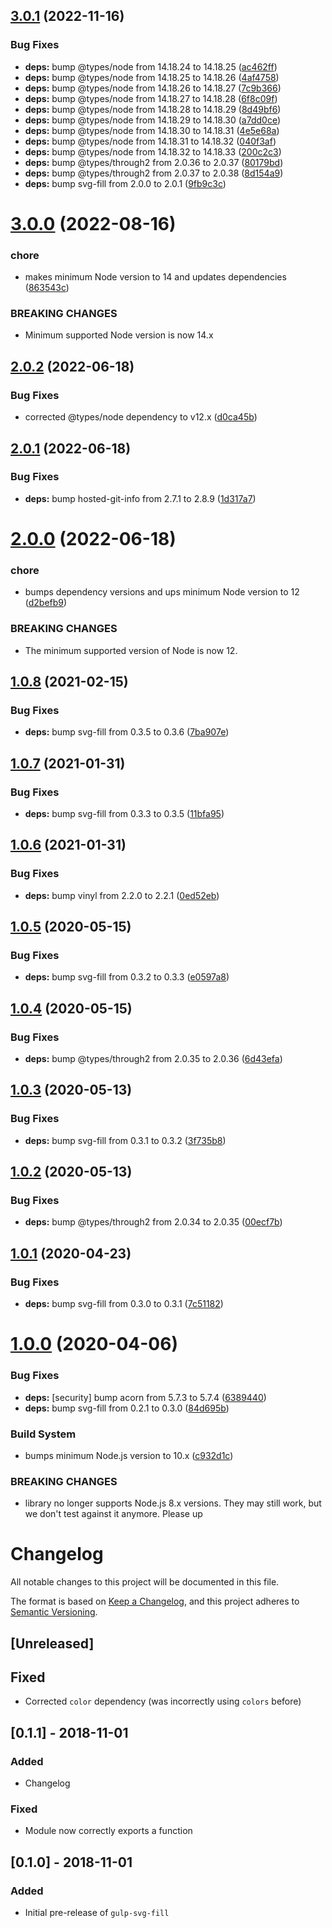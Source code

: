 ## [3.0.1](https://github.com/c1rrus/gulp-svg-fill/compare/v3.0.0...v3.0.1) (2022-11-16)


### Bug Fixes

* **deps:** bump @types/node from 14.18.24 to 14.18.25 ([ac462ff](https://github.com/c1rrus/gulp-svg-fill/commit/ac462ffa02380d142a34d039594fb1eab58e7804))
* **deps:** bump @types/node from 14.18.25 to 14.18.26 ([4af4758](https://github.com/c1rrus/gulp-svg-fill/commit/4af4758b0300f345e74b107ba0db7bdbf5c3f8a2))
* **deps:** bump @types/node from 14.18.26 to 14.18.27 ([7c9b366](https://github.com/c1rrus/gulp-svg-fill/commit/7c9b366bf203fc079f2307cb9325e419e0cca648))
* **deps:** bump @types/node from 14.18.27 to 14.18.28 ([6f8c09f](https://github.com/c1rrus/gulp-svg-fill/commit/6f8c09f60d2fb8f237e18fc24e14fc4e50632316))
* **deps:** bump @types/node from 14.18.28 to 14.18.29 ([8d49bf6](https://github.com/c1rrus/gulp-svg-fill/commit/8d49bf6e749451783944b3fbba4cea003fc6e123))
* **deps:** bump @types/node from 14.18.29 to 14.18.30 ([a7dd0ce](https://github.com/c1rrus/gulp-svg-fill/commit/a7dd0ceee4a9ac33acf06acc918f0843d6de5158))
* **deps:** bump @types/node from 14.18.30 to 14.18.31 ([4e5e68a](https://github.com/c1rrus/gulp-svg-fill/commit/4e5e68abc1d28b12f63074353438ab0a0e95d5cb))
* **deps:** bump @types/node from 14.18.31 to 14.18.32 ([040f3af](https://github.com/c1rrus/gulp-svg-fill/commit/040f3af80316550fff917d907114199d57fc47f5))
* **deps:** bump @types/node from 14.18.32 to 14.18.33 ([200c2c3](https://github.com/c1rrus/gulp-svg-fill/commit/200c2c3b7f484fca57c22fe3badb9a7d518bad80))
* **deps:** bump @types/through2 from 2.0.36 to 2.0.37 ([80179bd](https://github.com/c1rrus/gulp-svg-fill/commit/80179bdb7834c8ec7b8f449bb5e76c63a00b46e0))
* **deps:** bump @types/through2 from 2.0.37 to 2.0.38 ([8d154a9](https://github.com/c1rrus/gulp-svg-fill/commit/8d154a96a70764a1b6ff7fe130263ad5a17b2a47))
* **deps:** bump svg-fill from 2.0.0 to 2.0.1 ([9fb9c3c](https://github.com/c1rrus/gulp-svg-fill/commit/9fb9c3ccb8753841d3b8735de58276f3a23276a3))

# [3.0.0](https://github.com/c1rrus/gulp-svg-fill/compare/v2.0.2...v3.0.0) (2022-08-16)


### chore

* makes minimum Node version to 14 and updates dependencies ([863543c](https://github.com/c1rrus/gulp-svg-fill/commit/863543cdcb8b5484d55aceb7b0239c0288f82814))


### BREAKING CHANGES

* Minimum supported Node version is now 14.x

## [2.0.2](https://github.com/c1rrus/gulp-svg-fill/compare/v2.0.1...v2.0.2) (2022-06-18)


### Bug Fixes

* corrected @types/node dependency to v12.x ([d0ca45b](https://github.com/c1rrus/gulp-svg-fill/commit/d0ca45bfda57421d64a72060297fb00fde6b2556))

## [2.0.1](https://github.com/c1rrus/gulp-svg-fill/compare/v2.0.0...v2.0.1) (2022-06-18)


### Bug Fixes

* **deps:** bump hosted-git-info from 2.7.1 to 2.8.9 ([1d317a7](https://github.com/c1rrus/gulp-svg-fill/commit/1d317a78e91b96f88deee122d86915f9125c0ae4))

# [2.0.0](https://github.com/c1rrus/gulp-svg-fill/compare/v1.0.8...v2.0.0) (2022-06-18)


### chore

* bumps dependency versions and ups minimum Node version to 12 ([d2befb9](https://github.com/c1rrus/gulp-svg-fill/commit/d2befb99b094c74aae0d6c6ab18d882eea07711f))


### BREAKING CHANGES

* The minimum supported version of Node is now 12.

## [1.0.8](https://github.com/c1rrus/gulp-svg-fill/compare/v1.0.7...v1.0.8) (2021-02-15)


### Bug Fixes

* **deps:** bump svg-fill from 0.3.5 to 0.3.6 ([7ba907e](https://github.com/c1rrus/gulp-svg-fill/commit/7ba907ee0f95c989be99f27def9c1685e05ee4e7))

## [1.0.7](https://github.com/c1rrus/gulp-svg-fill/compare/v1.0.6...v1.0.7) (2021-01-31)


### Bug Fixes

* **deps:** bump svg-fill from 0.3.3 to 0.3.5 ([11bfa95](https://github.com/c1rrus/gulp-svg-fill/commit/11bfa95c8beb41cc5c277c3bc35a06fdb4a4e45e))

## [1.0.6](https://github.com/c1rrus/gulp-svg-fill/compare/v1.0.5...v1.0.6) (2021-01-31)


### Bug Fixes

* **deps:** bump vinyl from 2.2.0 to 2.2.1 ([0ed52eb](https://github.com/c1rrus/gulp-svg-fill/commit/0ed52ebb9615273d65f9ae83b9f7a1a95e1a7465))

## [1.0.5](https://github.com/c1rrus/gulp-svg-fill/compare/v1.0.4...v1.0.5) (2020-05-15)


### Bug Fixes

* **deps:** bump svg-fill from 0.3.2 to 0.3.3 ([e0597a8](https://github.com/c1rrus/gulp-svg-fill/commit/e0597a8c6d9b38e436592785285310d3d52e987d))

## [1.0.4](https://github.com/c1rrus/gulp-svg-fill/compare/v1.0.3...v1.0.4) (2020-05-15)


### Bug Fixes

* **deps:** bump @types/through2 from 2.0.35 to 2.0.36 ([6d43efa](https://github.com/c1rrus/gulp-svg-fill/commit/6d43efac751f26e2d9fb0392fe81c03982979217))

## [1.0.3](https://github.com/c1rrus/gulp-svg-fill/compare/v1.0.2...v1.0.3) (2020-05-13)


### Bug Fixes

* **deps:** bump svg-fill from 0.3.1 to 0.3.2 ([3f735b8](https://github.com/c1rrus/gulp-svg-fill/commit/3f735b89aa58d885495fd15af59e9e2b0310ae4b))

## [1.0.2](https://github.com/c1rrus/gulp-svg-fill/compare/v1.0.1...v1.0.2) (2020-05-13)


### Bug Fixes

* **deps:** bump @types/through2 from 2.0.34 to 2.0.35 ([00ecf7b](https://github.com/c1rrus/gulp-svg-fill/commit/00ecf7be66996a36c2104bdfaa7194b3315716b3))

## [1.0.1](https://github.com/c1rrus/gulp-svg-fill/compare/v1.0.0...v1.0.1) (2020-04-23)


### Bug Fixes

* **deps:** bump svg-fill from 0.3.0 to 0.3.1 ([7c51182](https://github.com/c1rrus/gulp-svg-fill/commit/7c5118238080f378bb1b4e83f1dab662db1163e2))

# [1.0.0](https://github.com/c1rrus/gulp-svg-fill/compare/v0.2.0...v1.0.0) (2020-04-06)


### Bug Fixes

* **deps:** [security] bump acorn from 5.7.3 to 5.7.4 ([6389440](https://github.com/c1rrus/gulp-svg-fill/commit/638944028870f6707f1f7ff6b74494b0901ac6f9))
* **deps:** bump svg-fill from 0.2.1 to 0.3.0 ([84d695b](https://github.com/c1rrus/gulp-svg-fill/commit/84d695b6e5c76f676c614d084c699a4d658ff388))


### Build System

* bumps minimum Node.js version to 10.x ([c932d1c](https://github.com/c1rrus/gulp-svg-fill/commit/c932d1cc62a3aa9a09695cd51a9753375b70e14c))


### BREAKING CHANGES

* library no longer supports Node.js 8.x versions. They may still work, but we don't
test against it anymore. Please up

# Changelog
All notable changes to this project will be documented in this file.

The format is based on [Keep a Changelog](https://keepachangelog.com/en/1.0.0/),
and this project adheres to [Semantic Versioning](https://semver.org/spec/v2.0.0.html).

## [Unreleased]
## Fixed
- Corrected `color` dependency (was incorrectly using `colors` before)

## [0.1.1] - 2018-11-01
### Added
- Changelog

### Fixed
- Module now correctly exports a function

## [0.1.0] - 2018-11-01
### Added
- Initial pre-release of `gulp-svg-fill`
